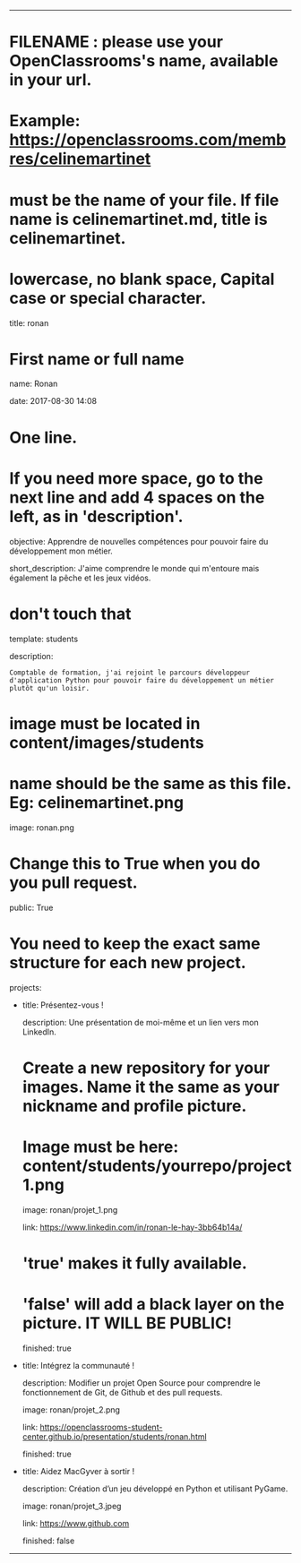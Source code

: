 ---


# FILENAME : please use your OpenClassrooms's name, available in your url.

# Example: https://openclassrooms.com/membres/celinemartinet

# must be the name of your file. If file name is celinemartinet.md, title is celinemartinet.

# lowercase, no blank space, Capital case or special character.

title: ronan


# First name or full name

name: Ronan

date: 2017-08-30 14:08


# One line.

# If you need more space, go to the next line and add 4 spaces on the left, as in 'description'.

objective: Apprendre de nouvelles compétences pour pouvoir faire du développement mon métier. 

short_description: J'aime comprendre le monde qui m'entoure mais également la pêche et les jeux vidéos.


# don't touch that

template: students

description:

    Comptable de formation, j'ai rejoint le parcours développeur d'application Python pour pouvoir faire du développement un métier plutôt qu'un loisir. 


# image must be located in content/images/students

# name should be the same as this file. Eg: celinemartinet.png

image: ronan.png


# Change this to True when you do you pull request.

public: True


# You need to keep the exact same structure for each new project.

projects:

  - title: Présentez-vous !

    description: Une présentation de moi-même et un lien vers mon LinkedIn.

    # Create a new repository for your images. Name it the same as your nickname and profile picture.

    # Image must be here: content/students/yourrepo/project1.png

    image: ronan/projet_1.png

    link: https://www.linkedin.com/in/ronan-le-hay-3bb64b14a/

    # 'true' makes it fully available.

    # 'false' will add a black layer on the picture. IT WILL BE PUBLIC!

    finished: true

  - title: Intégrez la communauté !

    description: Modifier un projet Open Source pour comprendre le fonctionnement de Git, de Github et des pull requests. 

    image: ronan/projet_2.png

    link: https://openclassrooms-student-center.github.io/presentation/students/ronan.html

    finished: true

  - title: Aidez MacGyver à sortir !

    description: Création d’un jeu développé en Python et utilisant PyGame.

    image: ronan/projet_3.jpeg

    link: https://www.github.com

    finished: false

---